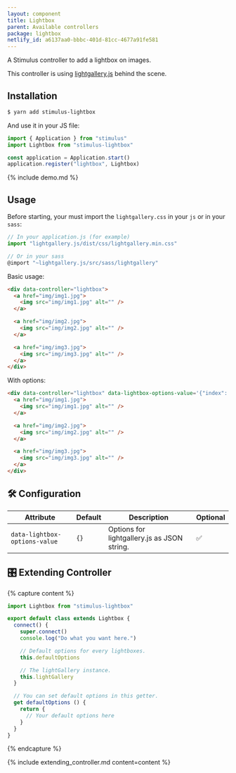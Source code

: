 ```yaml
---
layout: component
title: Lightbox
parent: Available controllers
package: lightbox
netlify_id: a6137aa0-bbbc-401d-81cc-4677a91fe581
---
```


A Stimulus controller to add a lightbox on images.

This controller is using [lightgallery.js](https://sachinchoolur.github.io/lightgallery.js/) behind the scene.

## Installation

```bash
$ yarn add stimulus-lightbox
```

And use it in your JS file:
```js
import { Application } from "stimulus"
import Lightbox from "stimulus-lightbox"

const application = Application.start()
application.register("lightbox", Lightbox)
```

{% include demo.md %}

## Usage


Before starting, your must import the `lightgallery.css` in your `js` or in your `sass`:
```js
// In your application.js (for example)
import "lightgallery.js/dist/css/lightgallery.min.css"

// Or in your sass
@import "~lightgallery.js/src/sass/lightgallery"
```

Basic usage:
```html
<div data-controller="lightbox">
  <a href="img/img1.jpg">
    <img src="img/img1.jpg" alt="" />
  </a>

  <a href="img/img2.jpg">
    <img src="img/img2.jpg" alt="" />
  </a>

  <a href="img/img3.jpg">
    <img src="img/img3.jpg" alt="" />
  </a>
</div>
```

With options:
```html
<div data-controller="lightbox" data-lightbox-options-value='{"index": 2}'>
  <a href="img/img1.jpg">
    <img src="img/img1.jpg" alt="" />
  </a>

  <a href="img/img2.jpg">
    <img src="img/img2.jpg" alt="" />
  </a>

  <a href="img/img3.jpg">
    <img src="img/img3.jpg" alt="" />
  </a>
</div>
```

## 🛠 Configuration

| Attribute | Default | Description | Optional |
| --------- | ------- | ----------- | -------- |
| `data-lightbox-options-value` | `{}` | Options for lightgallery.js as JSON string. | ✅ |

## 🎛 Extending Controller

{% capture content %}
```js
import Lightbox from "stimulus-lightbox"

export default class extends Lightbox {
  connect() {
    super.connect()
    console.log("Do what you want here.")

    // Default options for every lightboxes.
    this.defaultOptions

    // The lightGallery instance.
    this.lightGallery
  }

  // You can set default options in this getter.
  get defaultOptions () {
    return {
      // Your default options here
    }
  }
}
```
{% endcapture %}

{% include extending_controller.md content=content %}
